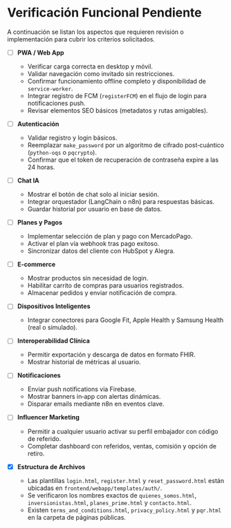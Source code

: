 # Verificación Funcional Pendiente

A continuación se listan los aspectos que requieren revisión o implementación para cubrir los criterios solicitados.

- [ ] **PWA / Web App**
  - Verificar carga correcta en desktop y móvil.
  - Validar navegación como invitado sin restricciones.
  - Confirmar funcionamiento offline completo y disponibilidad de `service-worker`.
  - Integrar registro de FCM (`registerFCM`) en el flujo de login para notificaciones push.
  - Revisar elementos SEO básicos (metadatos y rutas amigables).

- [ ] **Autenticación**
  - Validar registro y login básicos.
  - Reemplazar `make_password` por un algoritmo de cifrado post‑cuántico (`python-oqs` o `pqcrypto`).
  - Confirmar que el token de recuperación de contraseña expire a las 24 horas.

- [ ] **Chat IA**
  - Mostrar el botón de chat solo al iniciar sesión.
  - Integrar orquestador (LangChain o n8n) para respuestas básicas.
  - Guardar historial por usuario en base de datos.

- [ ] **Planes y Pagos**
  - Implementar selección de plan y pago con MercadoPago.
  - Activar el plan vía webhook tras pago exitoso.
  - Sincronizar datos del cliente con HubSpot y Alegra.

- [ ] **E‑commerce**
  - Mostrar productos sin necesidad de login.
  - Habilitar carrito de compras para usuarios registrados.
  - Almacenar pedidos y enviar notificación de compra.

- [ ] **Dispositivos Inteligentes**
  - Integrar conectores para Google Fit, Apple Health y Samsung Health (real o simulado).

- [ ] **Interoperabilidad Clínica**
  - Permitir exportación y descarga de datos en formato FHIR.
  - Mostrar historial de métricas al usuario.

- [ ] **Notificaciones**
  - Enviar push notifications via Firebase.
  - Mostrar banners in‑app con alertas dinámicas.
  - Disparar emails mediante n8n en eventos clave.

- [ ] **Influencer Marketing**
  - Permitir a cualquier usuario activar su perfil embajador con código de referido.
  - Completar dashboard con referidos, ventas, comisión y opción de retiro.

- [x] **Estructura de Archivos**
  - Las plantillas `login.html`, `register.html` y `reset_password.html` están ubicadas en `frontend/webapp/templates/auth/`.
  - Se verificaron los nombres exactos de `quienes_somos.html`, `inversionistas.html`, `planes_prime.html` y `contacto.html`.
  - Existen `terms_and_conditions.html`, `privacy_policy.html` y `pqr.html` en la carpeta de páginas públicas.
